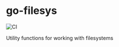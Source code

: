 # go-filesys

![CI](https://github.com/thlib/go-filesys/workflows/CI/badge.svg)

Utility functions for working with filesystems
